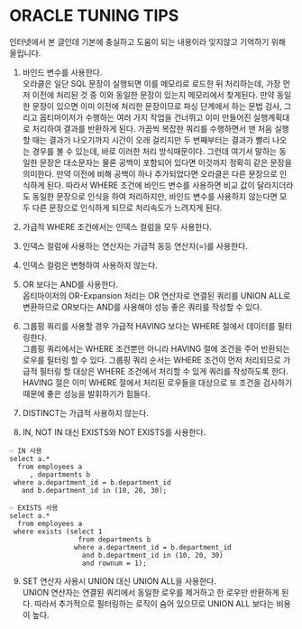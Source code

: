 # ORACLE TUNING TIPS

인터넷에서 본 글인데 기본에 충실하고 도움이 되는 내용이라 잊지않고 기억하기 위해 올립니다.  
  
  
1. 바인드 변수를 사용한다.  
오라클은 일단 SQL 문장이 실행되면 이를 메모리로 로드한 뒤 처리하는데, 가장 먼저 이전에 처리된 것 중 이와 동일한 문장이 있는지 메모리에서 찾게된다. 만약 동일한 문장이 있으면 이미 이전에 처리한 문장이므로 파싱 단계에서 하는 문법 검사, 그리고 옵티마이저가 수행하는 여러 가지 작업을 건너뛰고 이미 만들어진 실행계획대로 처리하여 결과를 반환하게 된다. 가끔씩 복잡한 쿼리를 수행하면서 맨 처음 실행할 때는 결과가 나오기까지 시간이 오래 걸리지만 두 번째부터는 결과가 빨리 나오는 경우를 볼 수 있는데, 바로 이러한 처리 방식때문이다. 그런데 여기서 말하는 동일한 문장은 대소문자는 물론 공백이 포함되어 있다면 이것까지 정확히 같은 문장을 의미한다. 만약 이전에 비해 공백이 하나 추가되었다면 오라클은 다른 문장으로 인식하게 된다. 따라서 WHERE 조건에 바인드 변수를 사용하면 비교 값이 달라지더라도 동일한 문장으로 인식을 하여 처리하지만, 바인드 변수를 사용하지 않는다면 모두 다른 문장으로 인식하게 되므로 처리속도가 느려지게 된다.
  
2. 가급적 WHERE 조건에서는 인덱스 컬럼을 모두 사용한다.
  
3. 인덱스 컬럼에 사용하는 연산자는 가급적 동등 연산자(=)를 사용한다.
  
4. 인덱스 컬럼은 변형하여 사용하지 않는다.
  
5. OR 보다는 AND를 사용한다.  
옵티마이저의 OR-Expansion 처리는 OR 연산자로 연결된 쿼리를 UNION ALL로 변환하므로 OR보다는 AND를 사용해야 성능 좋은 쿼리를 작성할 수 있다.
  
6. 그룹핑 쿼리를 사용할 경우 가급적 HAVING 보다는 WHERE  절에서 데이터를 필터링한다.  
그룹핑 쿼리에서는 WHERE 조건뿐만 아니라 HAVING 절에 조건을 주어 반환되는 로우를 필터링 할 수 있다. 그룹핑 쿼리 순서는 WHERE 조건이 먼저 처리되므로 가급적 필터링 할 대상은 WHERE 조건에서 처리할 수 있게 쿼리를 작성하도록 한다. HAVING 절은 이미 WHERE 절에서 처리된 로우들을 대상으로 또 조건을 검사하기 때문에 좋은 성능을 발휘하기가 힘들다.
  
7. DISTINCT는 가급적 사용하지 않는다.  
  
8. IN, NOT IN 대신 EXISTS와 NOT EXISTS를 사용한다.  
~~~
☞ IN 사용
select a.*
  from employees a
     , departments b
 where a.department_id = b.department_id
   and b.department_id in (10, 20, 30);
   
☞ EXISTS 사용
select a.*
  from employees a
 where exists (select 1
                 from departments b
                where a.department_id = b.department_id
                  and b.department_id in (10, 20, 30)
                  and rownum = 1);
~~~
  
9. SET 연산자 사용시 UNION 대신 UNION ALL을 사용한다.  
UNION 연산자는 연결된 쿼리에서 동일한 로우를 제거하고 한 로우만 반환하게 된다. 따라서 추가적으로 필터링하는 로직이 숨어 있으므로 UNION ALL 보다는 비용이 높다.
